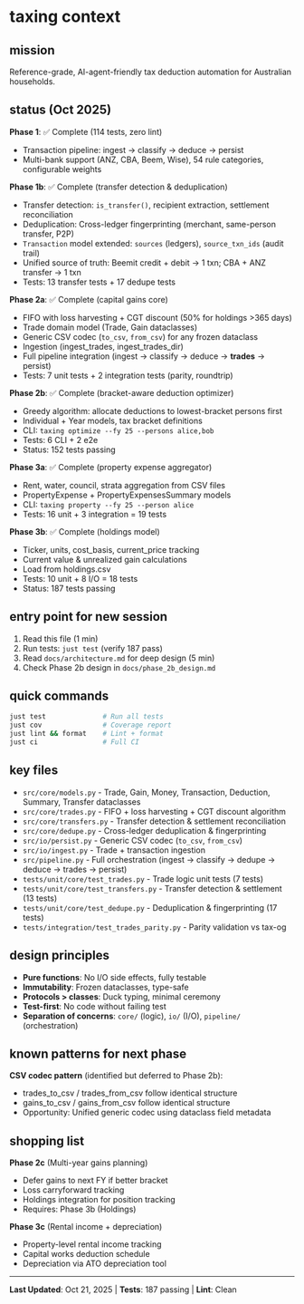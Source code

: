 # taxing context

## mission
Reference-grade, AI-agent-friendly tax deduction automation for Australian households.

## status (Oct 2025)

**Phase 1**: ✅ Complete (114 tests, zero lint)
- Transaction pipeline: ingest → classify → deduce → persist
- Multi-bank support (ANZ, CBA, Beem, Wise), 54 rule categories, configurable weights

**Phase 1b**: ✅ Complete (transfer detection & deduplication)
- Transfer detection: `is_transfer()`, recipient extraction, settlement reconciliation
- Deduplication: Cross-ledger fingerprinting (merchant, same-person transfer, P2P)
- `Transaction` model extended: `sources` (ledgers), `source_txn_ids` (audit trail)
- Unified source of truth: Beemit credit + debit → 1 txn; CBA + ANZ transfer → 1 txn
- Tests: 13 transfer tests + 17 dedupe tests

**Phase 2a**: ✅ Complete (capital gains core)
- FIFO with loss harvesting + CGT discount (50% for holdings >365 days)
- Trade domain model (Trade, Gain dataclasses)
- Generic CSV codec (`to_csv`, `from_csv`) for any frozen dataclass
- Ingestion (ingest_trades, ingest_trades_dir)
- Full pipeline integration (ingest → classify → deduce → **trades** → persist)
- Tests: 7 unit tests + 2 integration tests (parity, roundtrip)

**Phase 2b**: ✅ Complete (bracket-aware deduction optimizer)
- Greedy algorithm: allocate deductions to lowest-bracket persons first
- Individual + Year models, tax bracket definitions
- CLI: `taxing optimize --fy 25 --persons alice,bob`
- Tests: 6 CLI + 2 e2e
- Status: 152 tests passing

**Phase 3a**: ✅ Complete (property expense aggregator)
- Rent, water, council, strata aggregation from CSV files
- PropertyExpense + PropertyExpensesSummary models
- CLI: `taxing property --fy 25 --person alice`
- Tests: 16 unit + 3 integration = 19 tests

**Phase 3b**: ✅ Complete (holdings model)
- Ticker, units, cost_basis, current_price tracking
- Current value & unrealized gain calculations
- Load from holdings.csv
- Tests: 10 unit + 8 I/O = 18 tests
- Status: 187 tests passing

## entry point for new session

1. Read this file (1 min)
2. Run tests: `just test` (verify 187 pass)
3. Read `docs/architecture.md` for deep design (5 min)
4. Check Phase 2b design in `docs/phase_2b_design.md`

## quick commands

```bash
just test              # Run all tests
just cov               # Coverage report
just lint && format    # Lint + format
just ci                # Full CI
```

## key files

- `src/core/models.py` - Trade, Gain, Money, Transaction, Deduction, Summary, Transfer dataclasses
- `src/core/trades.py` - FIFO + loss harvesting + CGT discount algorithm
- `src/core/transfers.py` - Transfer detection & settlement reconciliation
- `src/core/dedupe.py` - Cross-ledger deduplication & fingerprinting
- `src/io/persist.py` - Generic CSV codec (`to_csv`, `from_csv`)
- `src/io/ingest.py` - Trade + transaction ingestion
- `src/pipeline.py` - Full orchestration (ingest → classify → dedupe → deduce → trades → persist)
- `tests/unit/core/test_trades.py` - Trade logic unit tests (7 tests)
- `tests/unit/core/test_transfers.py` - Transfer detection & settlement (13 tests)
- `tests/unit/core/test_dedupe.py` - Deduplication & fingerprinting (17 tests)
- `tests/integration/test_trades_parity.py` - Parity validation vs tax-og

## design principles

- **Pure functions**: No I/O side effects, fully testable
- **Immutability**: Frozen dataclasses, type-safe
- **Protocols > classes**: Duck typing, minimal ceremony
- **Test-first**: No code without failing test
- **Separation of concerns**: `core/` (logic), `io/` (I/O), `pipeline/` (orchestration)

## known patterns for next phase

**CSV codec pattern** (identified but deferred to Phase 2b):
- trades_to_csv / trades_from_csv follow identical structure
- gains_to_csv / gains_from_csv follow identical structure
- Opportunity: Unified generic codec using dataclass field metadata

## shopping list

**Phase 2c** (Multi-year gains planning)
- Defer gains to next FY if better bracket
- Loss carryforward tracking
- Holdings integration for position tracking
- Requires: Phase 3b (Holdings)

**Phase 3c** (Rental income + depreciation)
- Property-level rental income tracking
- Capital works deduction schedule
- Depreciation via ATO depreciation tool

---

**Last Updated**: Oct 21, 2025 | **Tests**: 187 passing | **Lint**: Clean
